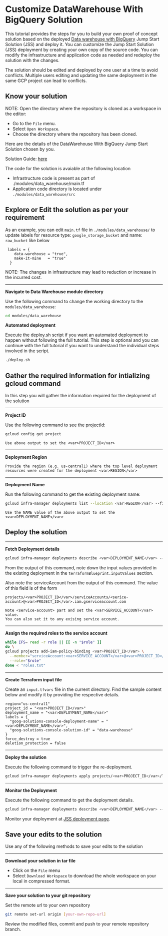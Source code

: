 <walkthrough-metadata>
  <meta name="title" content="Edit Jumpstart Solution and deploy tutorial " />
   <meta name="description" content="Make it mine neos tutorial" />
  <meta name="component_id" content="1361081" />
  <meta name="unlisted" content="true" />
  <meta name="short_id" content="true" />
</walkthrough-metadata>

# Customize DataWarehouse With BigQuery Solution

This tutorial provides the steps for you to build your own proof of concept solution based on the deployed [Data warehouse with BigQuery](https://console.cloud.google.com/products/solutions/details/data-warehouse) Jump Start Solution (JSS) and deploy it. You can customize the Jump Start Solution (JSS) deployment by creating your own copy of the source code. You can modify the infrastructure and application code as needed and redeploy the solution with the changes.

The solution should be edited and deployed by one user at a time to avoid conflicts. Multiple users editing and updating the same deployment in the same GCP project can lead to conflicts.

## Know your solution

NOTE: Open the directory where the repository is cloned as a workspace in the editor:
* Go to the `File` menu.
* Select `Open Workspace`.
* Choose the directory where the repository has been cloned.

Here are the details of the DataWarehouse With BigQuery Jump Start Solution chosen by you.

Solution Guide: [here](https://cloud.google.com/solutions/data-warehouse)

The code for the solution is avaiable at the following location
* Infrastructure code is present as part of <walkthrough-editor-open-file filePath="./modules/data_warehouse/main.tf">./modules/data_warehouse/main.tf</walkthrough-editor-open-file>
* Application code directory is located under `./modules/data_warehouse/src`

## Explore or Edit the solution as per your requirement

As an example, you can edit `main.tf` file in `./modules/data_warehouse/` to update labels for resource type: `google_storage_bucket` and name: `raw_bucket` like below

```
 labels = {
    data-warehouse = "true",
    make-it-mine   = "true"
  }
```

NOTE: The changes in infrastructure may lead to reduction or increase in the incurred cost.

---
**Navigate to Data Warehouse module directory**

Use the following command to change the working directory to the `modules/data_warehouse`:
```bash
cd modules/data_warehouse
```

**Automated deployment**

Execute the <walkthrough-editor-open-file filePath="./deploy.sh">deploy.sh</walkthrough-editor-open-file> script if you want an automated deployment to happen without following the full tutorial.
This step is optional and you can continue with the full tutorial if you want to understand the individual steps involved in the script.

```bash
./deploy.sh
```

## Gather the required information for intializing gcloud command

In this step you will gather the information required for the deployment of the solution

---
**Project ID**

Use the following command to see the projectId:

```bash
gcloud config get project
```

```
Use above output to set the <var>PROJECT_ID</var>
```
---
**Deployment Region**

```
Provide the region (e.g. us-central1) where the top level deployment resources were created for the deployment <var>REGION</var>
```
---
**Deployment Name**

Run the following command to get the existing deployment name:
```bash
gcloud infra-manager deployments list --location <var>REGION</var> --filter="labels.goog-solutions-console-deployment-name:* AND labels.goog-solutions-console-solution-id:data-warehouse"
```

```
Use the NAME value of the above output to set the <var>DEPLOYMENT_NAME</var>
```


## Deploy the solution


---
**Fetch Deployment details**
```bash
gcloud infra-manager deployments describe <var>DEPLOYMENT_NAME</var> --location <var>REGION</var>
```
From the output of this command, note down the input values provided in the existing deployment in the `terraformBlueprint.inputValues` section.

Also note the serviceAccount from the output of this command. The value of this field is of the form 
```
projects/<var>PROJECT_ID</var>/serviceAccounts/<serice-account>@<var>PROJECT_ID</var>.iam.gserviceaccount.com
```

```
Note <service-account> part and set the <var>SERVICE_ACCOUNT</var> value.
You can also set it to any exising service account.
```

---
**Assign the required roles to the service account**
```bash
while IFS= read -r role || [[ -n "$role" ]]
do \
gcloud projects add-iam-policy-binding <var>PROJECT_ID</var> \
  --member="serviceAccount:<var>SERVICE_ACCOUNT</var>@<var>PROJECT_ID</var>.iam.gserviceaccount.com" \
  --role="$role"
done < "roles.txt"
```

---
**Create Terraform input file**

Create an `input.tfvars` file in the current directory.
Find the sample content below and modify it by providing the respective details.
```
region="us-central1"
project_id = "<var>PROJECT_ID</var>"
deployment_name = "<var>DEPLOYMENT_NAME</var>"
labels = {
  "goog-solutions-console-deployment-name" = "<var>DEPLOYMENT_NAME</var>",
  "goog-solutions-console-solution-id" = "data-warehouse"
}
force_destroy = true
deletion_protection = false
```

---
**Deploy the solution**

Execute the following command to trigger the re-deployment. 
```bash
gcloud infra-manager deployments apply projects/<var>PROJECT_ID</var>/locations/<var>REGION</var>/deployments/<var>DEPLOYMENT_NAME</var> --service-account projects/<var>PROJECT_ID</var>/serviceAccounts/<var>SERVICE_ACCOUNT</var>@<var>PROJECT_ID</var>.iam.gserviceaccount.com --local-source="." --inputs-file=./input.tfvars --labels="modification-reason=make-it-mine,goog-solutions-console-deployment-name=<var>DEPLOYMENT_NAME</var>,goog-solutions-console-solution-id=data-warehouse,goog-config-partner=sc"
```

---
**Monitor the Deployment**

Execute the following command to get the deployment details.

```bash
gcloud infra-manager deployments describe <var>DEPLOYMENT_NAME</var> --location <var>REGION</var>
```

Monitor your deployment at [JSS deployment page](https://console.cloud.google.com/products/solutions/deployments?pageState=(%22deployments%22:(%22f%22:%22%255B%257B_22k_22_3A_22Labels_22_2C_22t_22_3A13_2C_22v_22_3A_22_5C_22modification-reason%2520_3A%2520make-it-mine_5C_22_22_2C_22s_22_3Atrue_2C_22i_22_3A_22deployment.labels_22%257D%255D%22))).

## Save your edits to the solution

Use any of the following methods to save your edits to the solution

---
**Download your solution in tar file**
* Click on the `File` menu
* Select `Download Workspace` to download the whole workspace on your local in compressed format.

---
**Save your solution to your git repository**

Set the remote url to your own repository
```bash 
git remote set-url origin [your-own-repo-url]
```

Review the modified files, commit and push to your remote repository branch.
<walkthrough-inline-feedback></walkthrough-inline-feedback>
  
